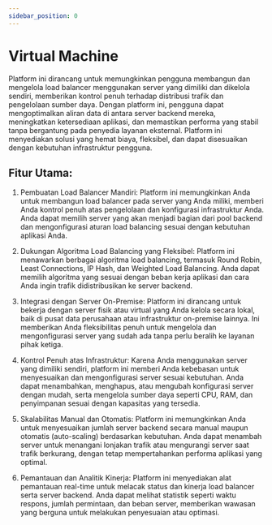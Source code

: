 ```yaml
---
sidebar_position: 0
---
```


# Virtual Machine

Platform ini dirancang untuk memungkinkan pengguna membangun dan mengelola load balancer menggunakan server yang dimiliki dan dikelola sendiri, memberikan kontrol penuh terhadap distribusi trafik dan pengelolaan sumber daya. Dengan platform ini, pengguna dapat mengoptimalkan aliran data di antara server backend mereka, meningkatkan ketersediaan aplikasi, dan memastikan performa yang stabil tanpa bergantung pada penyedia layanan eksternal. Platform ini menyediakan solusi yang hemat biaya, fleksibel, dan dapat disesuaikan dengan kebutuhan infrastruktur pengguna.

## Fitur Utama:

1. Pembuatan Load Balancer Mandiri: Platform ini memungkinkan Anda untuk membangun load balancer pada server yang Anda miliki, memberi Anda kontrol penuh atas pengelolaan dan konfigurasi infrastruktur Anda. Anda dapat memilih server yang akan menjadi bagian dari pool backend dan mengonfigurasi aturan load balancing sesuai dengan kebutuhan aplikasi Anda.

2. Dukungan Algoritma Load Balancing yang Fleksibel: Platform ini menawarkan berbagai algoritma load balancing, termasuk Round Robin, Least Connections, IP Hash, dan Weighted Load Balancing. Anda dapat memilih algoritma yang sesuai dengan beban kerja aplikasi dan cara Anda ingin trafik didistribusikan ke server backend.

3. Integrasi dengan Server On-Premise: Platform ini dirancang untuk bekerja dengan server fisik atau virtual yang Anda kelola secara lokal, baik di pusat data perusahaan atau infrastruktur on-premise lainnya. Ini memberikan Anda fleksibilitas penuh untuk mengelola dan mengonfigurasi server yang sudah ada tanpa perlu beralih ke layanan pihak ketiga.

4. Kontrol Penuh atas Infrastruktur: Karena Anda menggunakan server yang dimiliki sendiri, platform ini memberi Anda kebebasan untuk menyesuaikan dan mengonfigurasi server sesuai kebutuhan. Anda dapat menambahkan, menghapus, atau mengubah konfigurasi server dengan mudah, serta mengelola sumber daya seperti CPU, RAM, dan penyimpanan sesuai dengan kapasitas yang tersedia.

5. Skalabilitas Manual dan Otomatis: Platform ini memungkinkan Anda untuk menyesuaikan jumlah server backend secara manual maupun otomatis (auto-scaling) berdasarkan kebutuhan. Anda dapat menambah server untuk menangani lonjakan trafik atau mengurangi server saat trafik berkurang, dengan tetap mempertahankan performa aplikasi yang optimal.

6. Pemantauan dan Analitik Kinerja: Platform ini menyediakan alat pemantauan real-time untuk melacak status dan kinerja load balancer serta server backend. Anda dapat melihat statistik seperti waktu respons, jumlah permintaan, dan beban server, memberikan wawasan yang berguna untuk melakukan penyesuaian atau optimasi.